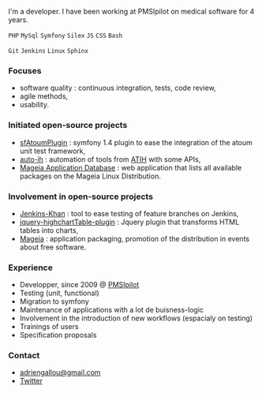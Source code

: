 I'm a developer. I have been working at PMSIpilot on medical software for 4 years.

`PHP` `MySql` `Symfony` `Silex` `JS` `CSS` `Bash`

`Git` `Jenkins` `Linux` `Sphinx`


### Focuses

* software quality : continuous integration, tests, code review,
* agile methods,
* usability.


### Initiated open-source projects

* [sfAtoumPlugin](https://github.com/agallou/sfAtoumPlugin) : symfony 1.4 plugin to ease the integration of the atoum unit test framework,
* [auto-ih](http://agallou.github.com/auto-ih_docs/) : automation of tools from [ATIH](http://www.atih.sante.fr/) with some APIs,
* [Mageia Application Database](http://www.madb.org) : web application that lists all available packages on the Mageia Linux Distribution.


### Involvement in open-source projects

* [Jenkins-Khan](http://pmsipilot.github.com/Jenkins-Khan/) : tool to ease testing of feature branches on Jenkins,
* [jquery-highchartTable-plugin](http://pmsipilot.github.com/jquery-highchartTable-plugin) : Jquery plugin that transforms HTML tables into charts,
* [Mageia](http://www.mageia.org/fr/) : application packaging, promotion of the distribution in events about free software.


### Experience

* Developper, since 2009 @ [PMSIpilot](http://www.pmsipilot.com)
 * Testing (unit, functional)
 * Migration to symfony
 * Maintenance of applications with a lot de buisness-logic
 * Involvement in the introduction of new workflows (espacialy on testing)
 * Trainings of users
 * Specification proposals


### Contact

* adriengallou@gmail.com
* [Twitter](https://twitter.com/agallou)

